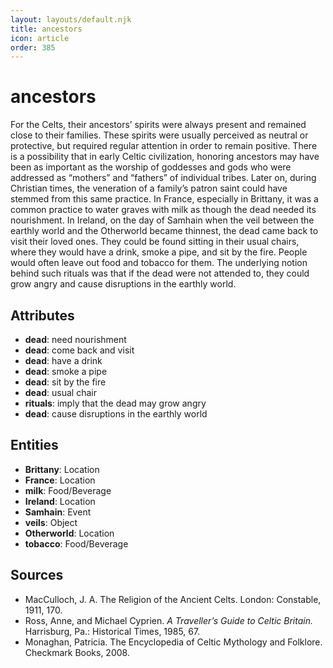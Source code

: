 ```yaml
---
layout: layouts/default.njk
title: ancestors
icon: article
order: 385
---
```

# ancestors

For the Celts, their ancestors’ spirits were always present and remained close to their families. These spirits were usually perceived as neutral or protective, but required regular attention in order to remain positive. There is a possibility that in early Celtic civilization, honoring ancestors may have been as important as the worship of goddesses and gods who were addressed as “mothers” and “fathers” of individual tribes. Later on, during Christian times, the veneration of a family’s patron saint could have stemmed from this same practice. In France, especially in Brittany, it was a common practice to water graves with milk as though the dead needed its nourishment. In Ireland, on the day of Samhain when the veil between the earthly world and the Otherworld became thinnest, the dead came back to visit their loved ones. They could be found sitting in their usual chairs, where they would have a drink, smoke a pipe, and sit by the fire. People would often leave out food and tobacco for them. The underlying notion behind such rituals was that if the dead were not attended to, they could grow angry and cause disruptions in the earthly world.

## Attributes

- **dead**: need nourishment
- **dead**: come back and visit
- **dead**: have a drink
- **dead**: smoke a pipe
- **dead**: sit by the fire
- **dead**: usual chair
- **rituals**: imply that the dead may grow angry
- **dead**: cause disruptions in the earthly world

## Entities

- **Brittany**: Location
- **France**: Location
- **milk**: Food/Beverage
- **Ireland**: Location
- **Samhain**: Event
- **veils**: Object
- **Otherworld**: Location
- **tobacco**: Food/Beverage

## Sources

- MacCulloch, J. A. The Religion of the Ancient Celts. London: Constable, 1911, 170.
- Ross, Anne, and Michael Cyprien. *A Traveller’s Guide to Celtic Britain.* Harrisburg, Pa.: Historical Times, 1985, 67.
- Monaghan, Patricia. The Encyclopedia of Celtic Mythology and Folklore. Checkmark Books, 2008.

